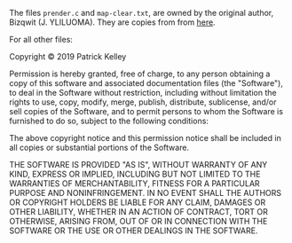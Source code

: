The files `prender.c` and `map-clear.txt`, are owned by the original author, Bizqwit (J. YLILUOMA). 
They are copies from from [here](https://bisqwit.iki.fi/jutut/kuvat/programming_examples/portalrendering.html).

For all other files:

   Copyright &copy; 2019 Patrick Kelley

   Permission is hereby granted, free of charge, to any person obtaining a copy of this 
    software and associated documentation files (the "Software"), to deal in the Software 
    without restriction, including without limitation the rights to use, copy, modify, merge, 
    publish, distribute, sublicense, and/or sell copies of the Software, and to permit 
    persons to whom the Software is furnished to do so, subject to the following conditions: 

   The above copyright notice and this permission notice shall be included in all copies or 
   substantial portions of the Software. 

   THE SOFTWARE IS PROVIDED "AS IS", WITHOUT WARRANTY OF ANY KIND, EXPRESS OR 
   IMPLIED, INCLUDING BUT NOT LIMITED TO THE WARRANTIES OF MERCHANTABILITY, FITNESS 
   FOR A PARTICULAR PURPOSE AND NONINFRINGEMENT. IN NO EVENT SHALL THE AUTHORS OR 
   COPYRIGHT HOLDERS BE LIABLE FOR ANY CLAIM, DAMAGES OR OTHER LIABILITY, WHETHER IN 
   AN ACTION OF CONTRACT, TORT OR OTHERWISE, ARISING FROM, OUT OF OR IN CONNECTION 
   WITH THE SOFTWARE OR THE USE OR OTHER DEALINGS IN THE SOFTWARE. 
